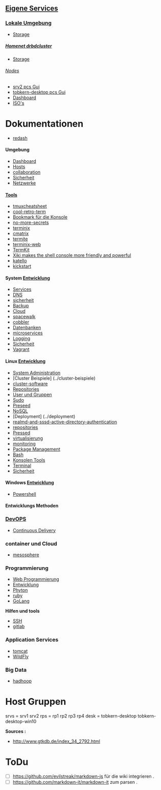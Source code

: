 ## [Eigene Services](../homenet4-services)

### [Lokale Umgebung](../homnet4)
* [Storage](../storage)

##### [Homenet drbdcluster](../homenet4-drbdcluster)
* [Storage](../storage)

###### [Nodes](../homnet4-nodes)

* [srv2 pcs Gui](https://srv2.example.com:2224/manage) 
* [tobkern-desktop pcs Gui](https://tobkern-desktop.example.com:2224/manage)
* [Dashboard](http://192.168.4.14/~tobkern/startmin-master/pages/server.html)
* [ISO's](http://srv2.example.com/~tobkern/iso/)

# Dokumentationen

* [redash](https://redash.io/help/aboutrd/aboutrd.html#whats_redash)

#### Umgebung

* [Dashboard](../dashboard)
* [Hosts](../hosts)
* [collaboration](../collaboration)
* [Sicherheit](../sicherheit)
* [Netzwerke](../netzwerke)

#### [Tools](../linux-system-tools)

* [tmuxcheatsheet](https://tmuxcheatsheet.com/)
* [cool-retro-term](https://github.com/Swordfish90/cool-retro-term )
* [Bookmark für die Konsole](https://itsfoss.com/buku-command-line-bookmark-manager-linux/)
* [no-more-secrets](https://github.com/bartobri/no-more-secrets)
* [terminix](https://github.com/gnunn1/terminix)
* [cmatrix](http://www.asty.org/cmatrix/)
* [termite](https://github.com/thestinger/termite)
* [terminix-web](https://gnunn1.github.io/terminix-web/)
* [TermKit](https://github.com/unconed/TermKit)
* [Xiki makes the shell console more friendly and powerful](http://xiki.org/ )
* [katello](https://gitlab.com/tobkern1980/home-net4-environment/wikis/katello)
* [kickstart](../kickstart)

#### System [Entwicklung](../system-development)

* [Services](../services)
* [DNS](../dns)
* [sicherheit](../sicherheit)
* [Backup](../backup)
* [Cloud](../cloud)
* [spacewalk](../spacewalk)
* [cobbler](../cobbler)
* [Datenbanken](../datenbanken)
* [microservices](../microservices)
* [Logging](../logging)
* [Sicherheit](../sicherheit)
* [Vagrant](../vagrant)

#### Linux [Entwicklung](../entwicklung)
* [System Administration](../system-administration)
* [Cluster Beispiele] (../cluster-beispiele)
* [cluster-software](../cluster-software)
* [Repositories](../repositories)
* [User und Gruppen](../user-und-gruppen)
* [Sudo](../sudo)
* [Preseed](../preseed)
* [NoSQL](../nosql)
* [Deployment] (../deployment)
* [realmd-and-sssd-active-directory-authentication](../realmd-and-sssd-active-directory-authentication)
* [repositories](../repositories)
* [Pressed](../preseed)
* [virtualisierung](../virtualisierung)
* [monitoring](../monitoring)
* [Package Management ](../package-management)
* [Bash](../bash)
* [Konsolen Tools](../konsolen-tools)
* [Terminal](../terminal)
* [Sicherheit](../sicherheit)

#### Windows [Entwicklung](../entwicklung)

* [Powershell](../powershell-basic)

#### Entwicklungs Methoden
### [DevOPS](https://gitlab.com/tobkern1980/home-net4-environment/wikis/devops)

* [Continuous Delivery](../continuous-delivery)

### container und Cloud

* [mesosphere](../mesosphere)

### Programmierung 

* [Web Programmierung](../web-programmierung)
* [Entwicklung](../entwicklung)
* [Phyton](../phyton)
* [ruby](../ruby)
* [GoLang](../go)

**Hilfen und tools**
* [SSH](../arbeiten-mit-ssh)
* [gitlab](../arbeiten-mit-gitlab)

### Application Services 
* [tomcat](../tomcat)
* [WildFly](../wildfly)

### Big Data
* [hadhoop](../hadhoop)


Host Gruppen
===========

srvs = srv1 srv2
rps = rp1 rp2 rp3 rp4 
desk = tobkern-desktop tobkern-desktop-win10

**Sources :**
 *  http://www.gtkdb.de/index_34_2792.html



ToDu
====
* [ ]  https://github.com/evilstreak/markdown-js für die wiki integrieren .
* [ ]  https://github.com/markdown-it/markdown-it zum parsen .